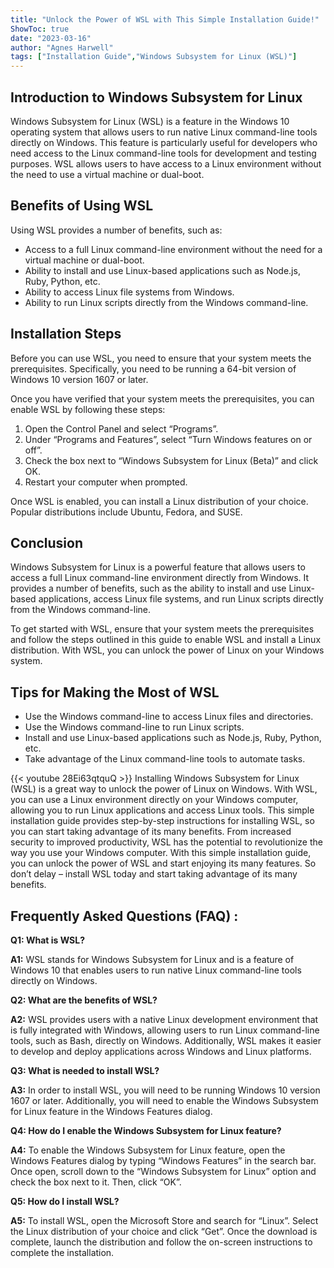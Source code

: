 ```yaml
---
title: "Unlock the Power of WSL with This Simple Installation Guide!"
ShowToc: true 
date: "2023-03-16"
author: "Agnes Harwell" 
tags: ["Installation Guide","Windows Subsystem for Linux (WSL)"]
---
```

## Introduction to Windows Subsystem for Linux 

Windows Subsystem for Linux (WSL) is a feature in the Windows 10 operating system that allows users to run native Linux command-line tools directly on Windows. This feature is particularly useful for developers who need access to the Linux command-line tools for development and testing purposes. WSL allows users to have access to a Linux environment without the need to use a virtual machine or dual-boot.

## Benefits of Using WSL

Using WSL provides a number of benefits, such as:

- Access to a full Linux command-line environment without the need for a virtual machine or dual-boot.
- Ability to install and use Linux-based applications such as Node.js, Ruby, Python, etc.
- Ability to access Linux file systems from Windows.
- Ability to run Linux scripts directly from the Windows command-line.

## Installation Steps

Before you can use WSL, you need to ensure that your system meets the prerequisites. Specifically, you need to be running a 64-bit version of Windows 10 version 1607 or later.

Once you have verified that your system meets the prerequisites, you can enable WSL by following these steps:

1. Open the Control Panel and select “Programs”.
2. Under “Programs and Features”, select “Turn Windows features on or off”.
3. Check the box next to “Windows Subsystem for Linux (Beta)” and click OK.
4. Restart your computer when prompted.

Once WSL is enabled, you can install a Linux distribution of your choice. Popular distributions include Ubuntu, Fedora, and SUSE.

## Conclusion

Windows Subsystem for Linux is a powerful feature that allows users to access a full Linux command-line environment directly from Windows. It provides a number of benefits, such as the ability to install and use Linux-based applications, access Linux file systems, and run Linux scripts directly from the Windows command-line.

To get started with WSL, ensure that your system meets the prerequisites and follow the steps outlined in this guide to enable WSL and install a Linux distribution. With WSL, you can unlock the power of Linux on your Windows system.

## Tips for Making the Most of WSL

- Use the Windows command-line to access Linux files and directories.
- Use the Windows command-line to run Linux scripts.
- Install and use Linux-based applications such as Node.js, Ruby, Python, etc.
- Take advantage of the Linux command-line tools to automate tasks.

{{< youtube 28Ei63qtquQ >}} 
Installing Windows Subsystem for Linux (WSL) is a great way to unlock the power of Linux on Windows. With WSL, you can use a Linux environment directly on your Windows computer, allowing you to run Linux applications and access Linux tools. This simple installation guide provides step-by-step instructions for installing WSL, so you can start taking advantage of its many benefits. From increased security to improved productivity, WSL has the potential to revolutionize the way you use your Windows computer. With this simple installation guide, you can unlock the power of WSL and start enjoying its many features. So don’t delay – install WSL today and start taking advantage of its many benefits.

## Frequently Asked Questions (FAQ) :
**Q1: What is WSL?**

**A1:** WSL stands for Windows Subsystem for Linux and is a feature of Windows 10 that enables users to run native Linux command-line tools directly on Windows.

**Q2: What are the benefits of WSL?**

**A2:** WSL provides users with a native Linux development environment that is fully integrated with Windows, allowing users to run Linux command-line tools, such as Bash, directly on Windows. Additionally, WSL makes it easier to develop and deploy applications across Windows and Linux platforms.

**Q3: What is needed to install WSL?**

**A3:** In order to install WSL, you will need to be running Windows 10 version 1607 or later. Additionally, you will need to enable the Windows Subsystem for Linux feature in the Windows Features dialog.

**Q4: How do I enable the Windows Subsystem for Linux feature?**

**A4:** To enable the Windows Subsystem for Linux feature, open the Windows Features dialog by typing “Windows Features” in the search bar. Once open, scroll down to the “Windows Subsystem for Linux” option and check the box next to it. Then, click “OK”.

**Q5: How do I install WSL?**

**A5:** To install WSL, open the Microsoft Store and search for “Linux”. Select the Linux distribution of your choice and click “Get”. Once the download is complete, launch the distribution and follow the on-screen instructions to complete the installation.






